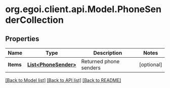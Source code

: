 
# org.egoi.client.api.Model.PhoneSenderCollection

## Properties

Name | Type | Description | Notes
------------ | ------------- | ------------- | -------------
**Items** | [**List&lt;PhoneSender&gt;**](PhoneSender.md) | Returned phone senders | [optional] 

[[Back to Model list]](../README.md#documentation-for-models)
[[Back to API list]](../README.md#documentation-for-api-endpoints)
[[Back to README]](../README.md)

